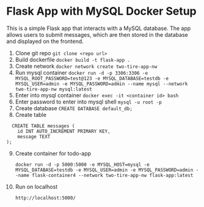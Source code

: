  
# Flask App with MySQL Docker Setup

This is a simple Flask app that interacts with a MySQL database. The app allows users to submit messages, which are then stored in the database and displayed on the frontend.

1. Clone git repo
	`git clone <repo url>`
2. Build dockerfile
	`docker build -t flask-app .`
3. Create network
	`docker network create two-tire-app-nw`
4. Run mysql container
	`docker run -d -p 3306:3306 -e MYSQL_ROOT_PASSWORD=test@123 -e MYSQL_DATABASE=testdb -e MYSQL_USER=admin -e MYSQL_PASSWORD=admin --name mysql --network two-tire-app-nw mysql:latest`
5. Enter into mysql container
  `docker exec -it <container id> bash`
6. Enter password to enter into mysql shell
	`mysql -u root -p`
7. Create database
	`CREATE DATABASE default_db;`
8. Create table

```
  CREATE TABLE messages (
    id INT AUTO_INCREMENT PRIMARY KEY,
    message TEXT
);

```
9. Create container for todo-app


	`docker run -d -p 5000:5000 -e MYSQL_HOST=mysql -e MYSQL_DATABASE=testdb -e MYSQL_USER=admin -e MYSQL_PASSWORD=admin --name flask-container4 --network two-tire-app-nw flask-app:latest`
10. Run on localhost


	`http://localhost:5000/`

